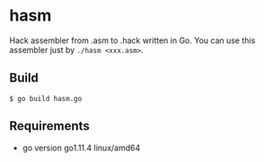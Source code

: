 # hasm
Hack assembler from .asm to .hack written in Go. You can use this assembler just by `./hasm <xxx.asm>`.

## Build
`
$ go build hasm.go
`

## Requirements
- go version go1.11.4 linux/amd64

